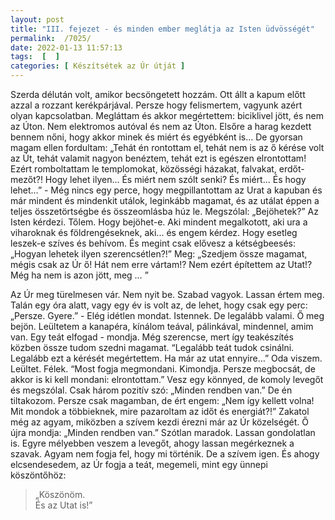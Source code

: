 ```yaml
---
layout: post
title: "III. fejezet - és minden ember meglátja az Isten üdvösségét"
permalink:  /7025/ 
date: 2022-01-13 11:57:13
tags:  [  ] 
categories: [ Készítsétek az Úr útját ]
---
```

Szerda délután volt, amikor becsöngetett hozzám. Ott állt a kapum előtt azzal a rozzant kerékpárjával. Persze hogy felismertem, vagyunk azért olyan kapcsolatban. Megláttam és akkor megértettem: biciklivel jött, és nem az Úton. Nem elektromos autóval és nem az Úton. Elsőre a harag kezdett bennem nőni, hogy akkor minek és miért és egyébként is… De gyorsan magam ellen fordultam: „Tehát én rontottam el, tehát nem is az ő kérése volt az Út, tehát valamit nagyon benéztem, tehát ezt is egészen elrontottam! Ezért romboltattam le templomokat, közösségi házakat, falvakat, erdőt-mezőt?! Hogy lehet ilyen… És miért nem szólt senki? És miért… És hogy lehet…” - Még nincs egy perce, hogy megpillantottam az Urat a kapuban és már mindent és mindenkit utálok, leginkább magamat, és az utálat éppen a teljes összetörtségbe és összeomlásba húz le. Megszólal: „Bejöhetek?” Az Isten kérdezi. Tőlem. Hogy bejöhet-e. Aki mindent megalkotott, aki ura a viharoknak és földrengéseknek, aki... és engem kérdez. Hogy esetleg leszek-e szíves és behívom. És megint csak elővesz a kétségbeesés:  „Hogyan lehetek ilyen szerencsétlen?!” Meg: „Szedjem össze magamat, mégis csak az Úr ő! Hát nem erre vártam!? Nem ezért építettem az Utat!? Még ha nem is azon jött, meg … ”

Az Úr meg türelmesen vár. Nem nyit be. Szabad vagyok. Lassan értem meg. Talán egy óra alatt, vagy egy év is volt az, de lehet, hogy csak egy perc: „Persze. Gyere.” - Elég idétlen mondat. Istennek. De legalább valami. Ő meg bejön. Leültetem a kanapéra, kínálom teával, pálinkával, mindennel, amim van. Egy teát elfogad - mondja. Még szerencse, mert így teakészítés közben össze tudom szedni magamat. “Legalább teát tudok csinálni. Legalább ezt a kérését megértettem. Ha már az utat ennyire…” Oda viszem. Leültet. Félek. “Most fogja megmondani. Kimondja. Persze megbocsát, de akkor is ki kell mondani: elrontottam.” Vesz egy könnyed, de komoly levegőt és megszólal. Csak három pozitív szó: „Minden rendben van.” De én tiltakozom. Persze csak magamban, de ért engem: „Nem így kellett volna! Mit mondok a többieknek, mire pazaroltam az időt és energiát?!” Zakatol még az agyam, miközben a szívem kezdi érezni már az Úr közelségét. Ő újra mondja: „Minden rendben van.” Szótlan maradok. Lassan gondolatlan is. Egyre mélyebben veszem a levegőt, ahogy lassan megérkeznek a szavak. Agyam nem fogja fel, hogy mi történik. De a szívem igen. És ahogy elcsendesedem, az Úr fogja a teát, megemeli, mint egy ünnepi köszöntőhöz:

> „Köszönöm.   
> És az Utat is!”

